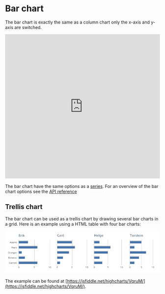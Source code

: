 Bar chart
=========

The bar chart is exactly the same as a column chart only the x-axis and y-axis are switched.

<iframe style="width: 100%; height: 470px; border: none;" src="https://www.highcharts.com/samples/embed/highcharts/demo/bar-basic" allow="fullscreen"></iframe>

The bar chart have the same options as a [series](https://highcharts.com/docs/chart-concepts/series). For an overview of the bar chart options see the [API reference](https://api.highcharts.com/highcharts/plotOptions.bar)

Trellis chart
-------------

The bar chart can be used as a trellis chart by drawing several bar charts in a grid. Here is an example using a HTML table with four bar charts:

![trellis.png](trellis.png)

The example can be found at [https://jsfiddle.net/highcharts/VqruM/](https://jsfiddle.net/highcharts/VqruM/).